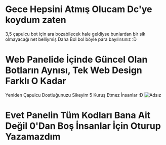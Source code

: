 # Gece Hepsini Atmış Olucam Dc'ye koydum zaten
3,5 çapulcu bot için ara bozabilecek hale geldiyse bunlardan bir sik olmayacağı net belliymiş
Daha Bol bol böyle para bayılırsınız :D
# Web Panelide İçinde Güncel Olan Botların Aynısı, Tek Web Design Farklı O Kadar
Yeniden Çapulcu Dostluğunuzu Sikeyim 5 Kuruş Etmez İnsanlar :D
![Adsız](https://user-images.githubusercontent.com/74346832/198839968-d251f428-3d90-47ea-b66c-6bbe6e0fcbc4.png)
# Evet Panelin Tüm Kodları Bana Ait Değil 0'Dan Boş İnsanlar İçin Oturup Yazamazdım

